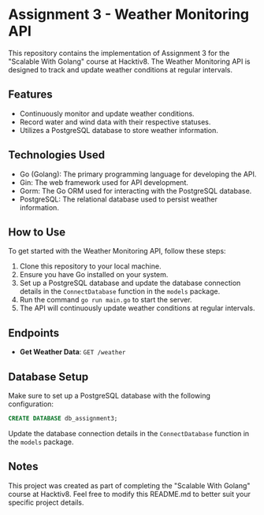 # Assignment 3 - Weather Monitoring API

This repository contains the implementation of Assignment 3 for the "Scalable With Golang" course at Hacktiv8. The Weather Monitoring API is designed to track and update weather conditions at regular intervals.

## Features
- Continuously monitor and update weather conditions.
- Record water and wind data with their respective statuses.
- Utilizes a PostgreSQL database to store weather information.

## Technologies Used
- Go (Golang): The primary programming language for developing the API.
- Gin: The web framework used for API development.
- Gorm: The Go ORM used for interacting with the PostgreSQL database.
- PostgreSQL: The relational database used to persist weather information.

## How to Use
To get started with the Weather Monitoring API, follow these steps:

1. Clone this repository to your local machine.
2. Ensure you have Go installed on your system.
3. Set up a PostgreSQL database and update the database connection details in the `ConnectDatabase` function in the `models` package.
4. Run the command `go run main.go` to start the server.
5. The API will continuously update weather conditions at regular intervals.

## Endpoints
- **Get Weather Data**: `GET /weather`

## Database Setup
Make sure to set up a PostgreSQL database with the following configuration:

```sql
CREATE DATABASE db_assignment3;
```

Update the database connection details in the `ConnectDatabase` function in the `models` package.

## Notes
This project was created as part of completing the "Scalable With Golang" course at Hacktiv8. Feel free to modify this README.md to better suit your specific project details.